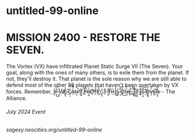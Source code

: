 # untitled-99-online

# MISSION 2400 - RESTORE THE SEVEN.
The Vortex (VX) have infiltrated Planet Static Surge VII (The Seven). Your goal, along with the ones of many others, is to exile them from the planet. If not, they'll destroy it. That planet is the sole reason why we are still able to defend most of the other 98 planets that haven't been overtaken by VX forces. Remember, Í̵̭̦F̷̹̟̎̏͜͝ ̷̨̲͒͐Ẉ̸̛̽Ẽ̵̺̟̉ͅ ̴̞͌C̵̥̹̠̾͑͋A̴̯̋̿̃N̶̖͉̚'̵̗̕T̸͎̻̅ ̸͍̈́̅͊P̶̦̿̾Ṙ̸̙͚̀Ö̸͎͑͝T̶̯͒̄̈́Ě̸͖̈͗C̴̤͈̞͛Ṭ̷̄ ̶̢̫̔͝T̵̙̈́H̴̨̋Ỉ̴͓̍͜Ś̵̲̲ ̵̩̖̎͆͋Ỏ̸̭̿͘͜N̶̤̺̔̏̀E̵̱͍̒͑̚,̶̳̈́̽̎ ̶̡̞̋̌͒I̵̘̳̱͌T̸͔͍̪̓ ̶̻̅Ī̴̟̹̀͆S̵̩͕̭̄̃͝ ̶̛͈͌O̸̧͚̱͑̂V̶͎̜̓̌E̷̲̮͝R̶͎̮̘̐͆.̷   - The Alliance.
###### July 2024 Event
###### sagexy.neocities.org/untitled-99-online
